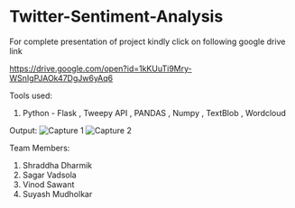 # Twitter-Sentiment-Analysis

For complete presentation of project kindly click on following google drive link

https://drive.google.com/open?id=1kKUuTi9Mry-WSnIgPJAOk47DgJw6yAq6

Tools used:
1) Python - Flask , Tweepy API , PANDAS , Numpy , TextBlob , Wordcloud

Output:
![Capture 1](https://user-images.githubusercontent.com/50289281/67629433-72229880-f89b-11e9-9503-308d8c2d1797.PNG)
![Capture 2](https://user-images.githubusercontent.com/50289281/67629434-72229880-f89b-11e9-8897-b00cb7e75759.PNG)


Team Members:
1. Shraddha Dharmik
2. Sagar Vadsola
3. Vinod Sawant
4. Suyash Mudholkar
